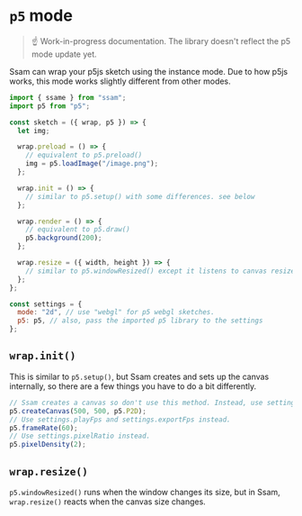 # `p5` mode

> ☝️ Work-in-progress documentation. The library doesn't reflect the p5 mode update yet.

Ssam can wrap your p5js sketch using the instance mode. Due to how p5js works, this mode works slightly different from other modes.

```js
import { ssame } from "ssam";
import p5 from "p5";

const sketch = ({ wrap, p5 }) => {
  let img;

  wrap.preload = () => {
    // equivalent to p5.preload()
    img = p5.loadImage("/image.png");
  };

  wrap.init = () => {
    // similar to p5.setup() with some differences. see below
  };

  wrap.render = () => {
    // equivalent to p5.draw()
    p5.background(200);
  };

  wrap.resize = ({ width, height }) => {
    // similar to p5.windowResized() except it listens to canvas resize, not window.
  };
};

const settings = {
  mode: "2d", // use "webgl" for p5 webgl sketches.
  p5: p5, // also, pass the imported p5 library to the settings
};
```

## `wrap.init()`

This is similar to `p5.setup()`, but Ssam creates and sets up the canvas internally, so there are a few things you have to do a bit differently.

```js
// Ssam creates a canvas so don't use this method. Instead, use settings.dimensions and settings.mode
p5.createCanvas(500, 500, p5.P2D);
// Use settings.playFps and settings.exportFps instead.
p5.frameRate(60);
// Use settings.pixelRatio instead.
p5.pixelDensity(2);
```

## `wrap.resize()`

`p5.windowResized()` runs when the window changes its size, but in Ssam, `wrap.resize()` reacts when the canvas size changes.
